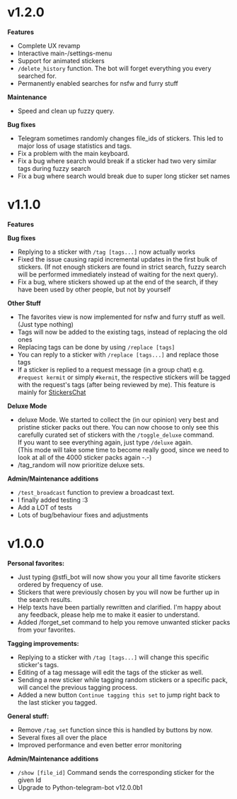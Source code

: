 # v1.2.0

**Features**
- Complete UX revamp
- Interactive main-/settings-menu
- Support for animated stickers
- `/delete_history` function. The bot will forget everything you every searched for.
- Permanently enabled searches for nsfw and furry stuff


__Maintenance__
- Speed and clean up fuzzy query.

__Bug fixes__
- Telegram sometimes randomly changes file_ids of stickers. This led to major loss of usage statistics and tags.
- Fix a problem with the main keyboard.
- Fix a bug where search would break if a sticker had two very similar tags during fuzzy search
- Fix a bug where search would break due to super long sticker set names

# v1.1.0

**Features**

__Bug fixes__
- Replying to a sticker with `/tag [tags...]` now actually works
- Fixed the issue causing rapid incremental updates in the first bulk of stickers. (If not enough stickers are found in strict search, fuzzy search will be performed immediately instead of waiting for the next query).
- Fix a bug, where stickers showed up at the end of the search, if they have been used by other people, but not by yourself

__Other Stuff__
- The favorites view is now implemented for nsfw and furry stuff as well. (Just type nothing)
- Tags will now be added to the existing tags, instead of replacing the old ones
- Replacing tags can be done by using `/replace [tags]`
- You can reply to a sticker with `/replace [tags...]` and replace those tags
- If a sticker is replied to a request message (in a group chat) e.g. `#request kermit` or simply `#kermit`, the respective stickers will be tagged with the request's tags (after being reviewed by me). This feature is mainly for [StickersChat](t.me/stickersChat)

__Deluxe Mode__
- deluxe Mode. We started to collect the (in our opinion) very best and pristine sticker packs out there.
    You can now choose to only see this carefully curated set of stickers with the `/toggle_deluxe` command.  
    If you want to see everything again, just type `/deluxe` again.  
    (This mode will take some time to become really good, since we need to look at all of the 4000 sticker packs again -.-)  
- /tag_random will now prioritize deluxe sets.

**Admin/Maintenance additions**
- `/test_broadcast` function to preview a broadcast text.
- I finally added testing :3 
- Add a LOT of tests
- Lots of bug/behaviour fixes and adjustments


# v1.0.0

**Personal favorites:**
- Just typing @stfi\_bot will now show you your all time favorite stickers ordered by frequency of use.
- Stickers that were previously chosen by you will now be further up in the search results.
- Help texts have been partially rewritten and clarified. I'm happy about any feedback, please help me to make it easier to understand.
- Added /forget\_set command to help you remove unwanted sticker packs from your favorites.

**Tagging improvements:**
- Replying to a sticker with `/tag [tags...]` will change this specific sticker's tags.
- Editing of a tag message will edit the tags of the sticker as well.
- Sending a new sticker while tagging random stickers or a specific pack, will cancel the previous tagging process.
- Added a new button `Continue tagging this set` to jump right back to the last sticker you tagged.

**General stuff:**
- Remove `/tag_set` function since this is handled by buttons by now.
- Several fixes all over the place
- Improved performance and even better error monitoring

**Admin/Maintenance additions**
- `/show [file_id]` Command sends the corresponding sticker for the given Id
- Upgrade to Python-telegram-bot v12.0.0b1
